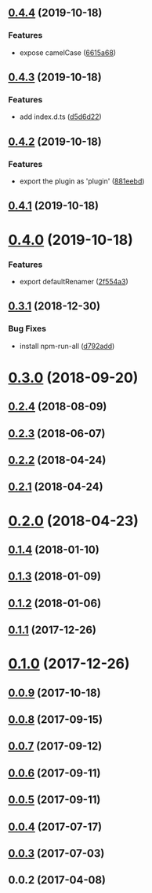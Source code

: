<a name="0.4.4"></a>
## [0.4.4](https://github.com/kei-ito/rollup-plugin-glob-import/compare/v0.4.3...v0.4.4) (2019-10-18)


### Features

* expose camelCase ([6615a68](https://github.com/kei-ito/rollup-plugin-glob-import/commit/6615a68))



<a name="0.4.3"></a>
## [0.4.3](https://github.com/kei-ito/rollup-plugin-glob-import/compare/v0.4.2...v0.4.3) (2019-10-18)


### Features

* add index.d.ts ([d5d6d22](https://github.com/kei-ito/rollup-plugin-glob-import/commit/d5d6d22))



<a name="0.4.2"></a>
## [0.4.2](https://github.com/kei-ito/rollup-plugin-glob-import/compare/v0.4.1...v0.4.2) (2019-10-18)


### Features

* export the plugin as 'plugin' ([881eebd](https://github.com/kei-ito/rollup-plugin-glob-import/commit/881eebd))



<a name="0.4.1"></a>
## [0.4.1](https://github.com/kei-ito/rollup-plugin-glob-import/compare/v0.4.0...v0.4.1) (2019-10-18)



<a name="0.4.0"></a>
# [0.4.0](https://github.com/kei-ito/rollup-plugin-glob-import/compare/v0.3.1...v0.4.0) (2019-10-18)


### Features

* export defaultRenamer ([2f554a3](https://github.com/kei-ito/rollup-plugin-glob-import/commit/2f554a3))



<a name="0.3.1"></a>
## [0.3.1](https://github.com/kei-ito/rollup-plugin-glob-import/compare/v0.3.0...v0.3.1) (2018-12-30)


### Bug Fixes

* install npm-run-all ([d792add](https://github.com/kei-ito/rollup-plugin-glob-import/commit/d792add))



<a name="0.3.0"></a>
# [0.3.0](https://github.com/kei-ito/rollup-plugin-glob-import/compare/v0.2.4...v0.3.0) (2018-09-20)



<a name="0.2.4"></a>
## [0.2.4](https://github.com/kei-ito/rollup-plugin-glob-import/compare/v0.2.3...v0.2.4) (2018-08-09)



<a name="0.2.3"></a>
## [0.2.3](https://github.com/kei-ito/rollup-plugin-glob-import/compare/v0.2.2...v0.2.3) (2018-06-07)



<a name="0.2.2"></a>
## [0.2.2](https://github.com/kei-ito/rollup-plugin-glob-import/compare/v0.2.1...v0.2.2) (2018-04-24)



<a name="0.2.1"></a>
## [0.2.1](https://github.com/kei-ito/rollup-plugin-glob-import/compare/v0.2.0...v0.2.1) (2018-04-24)



<a name="0.2.0"></a>
# [0.2.0](https://github.com/kei-ito/rollup-plugin-glob-import/compare/v0.1.4...v0.2.0) (2018-04-23)



<a name="0.1.4"></a>
## [0.1.4](https://github.com/kei-ito/rollup-plugin-glob-import/compare/v0.1.3...v0.1.4) (2018-01-10)



<a name="0.1.3"></a>
## [0.1.3](https://github.com/kei-ito/rollup-plugin-glob-import/compare/v0.1.2...v0.1.3) (2018-01-09)



<a name="0.1.2"></a>
## [0.1.2](https://github.com/kei-ito/rollup-plugin-glob-import/compare/v0.1.1...v0.1.2) (2018-01-06)



<a name="0.1.1"></a>
## [0.1.1](https://github.com/kei-ito/rollup-plugin-glob-import/compare/v0.1.0...v0.1.1) (2017-12-26)



<a name="0.1.0"></a>
# [0.1.0](https://github.com/kei-ito/rollup-plugin-glob-import/compare/v0.0.9...v0.1.0) (2017-12-26)



<a name="0.0.9"></a>
## [0.0.9](https://github.com/kei-ito/rollup-plugin-glob-import/compare/v0.0.8...v0.0.9) (2017-10-18)



<a name="0.0.8"></a>
## [0.0.8](https://github.com/kei-ito/rollup-plugin-glob-import/compare/v0.0.7...v0.0.8) (2017-09-15)



<a name="0.0.7"></a>
## [0.0.7](https://github.com/kei-ito/rollup-plugin-glob-import/compare/v0.0.6...v0.0.7) (2017-09-12)



<a name="0.0.6"></a>
## [0.0.6](https://github.com/kei-ito/rollup-plugin-glob-import/compare/v0.0.5...v0.0.6) (2017-09-11)



<a name="0.0.5"></a>
## [0.0.5](https://github.com/kei-ito/rollup-plugin-glob-import/compare/v0.0.4...v0.0.5) (2017-09-11)



<a name="0.0.4"></a>
## [0.0.4](https://github.com/kei-ito/rollup-plugin-glob-import/compare/v0.0.3...v0.0.4) (2017-07-17)



<a name="0.0.3"></a>
## [0.0.3](https://github.com/kei-ito/rollup-plugin-glob-import/compare/v0.0.2...v0.0.3) (2017-07-03)



<a name="0.0.2"></a>
## 0.0.2 (2017-04-08)




